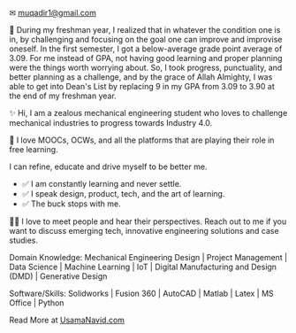 ✉ muqadir1@gmail.com

👏 During my freshman year, I realized that in whatever the condition one is in, by challenging and focusing on the goal one can improve and improvise oneself. In the first semester, I got a below-average grade point average of 3.09. For me instead of GPA, not having good learning and proper planning were the things worth worrying about. So, I took progress, punctuality, and better planning as a challenge, and by the grace of Allah Almighty, I was able to get into Dean's List by replacing 9 in my GPA from 3.09 to 3.90 at the end of my freshman year.

✨ Hi, I am a zealous mechanical engineering student who loves to challenge mechanical industries to progress towards Industry 4.0.

💖 I love MOOCs, OCWs, and all the platforms that are playing their role in free learning.

I can refine, educate and drive myself to be better me.

- ✅ I am constantly learning and never settle.
- ✅ I speak design, product, tech, and the art of learning.
- ✅ The buck stops with me.

👨‍💻 I love to meet people and hear their perspectives. Reach out to me if you want to discuss emerging tech, innovative engineering solutions and case studies.

Domain Knowledge:
Mechanical Engineering Design | Project Management | Data Science | Machine Learning | IoT | Digital Manufacturing and Design (DMD) | Generative Design

Software/Skills:
Solidworks | Fusion 360 | AutoCAD | Matlab | Latex | MS Office | Python

Read More at [UsamaNavid.com](http://usamanavid.com/)
